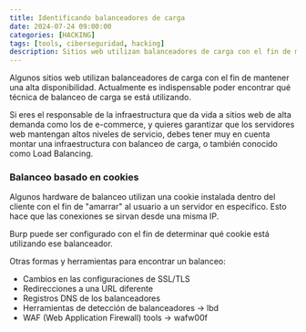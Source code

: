 ```yaml
---
title: Identificando balanceadores de carga
date: 2024-07-24 09:00:00 
categories: [HACKING]
tags: [tools, ciberseguridad, hacking]
description: Sitios web utilizan balanceadores de carga con el fin de mantener una alta disponibilidad.
---
```



Algunos sitios web utilizan balanceadores de carga con el fin de mantener una alta disponibilidad.
Actualmente es indispensable poder encontrar qué técnica de balanceo de carga se está utilizando.

Si eres el responsable de la infraestructura que da vida a sitios web de alta demanda como los de e-commerce, y quieres garantizar que los servidores web mantengan altos niveles de servicio, debes tener muy en cuenta montar una infraestructura con balanceo de carga, o también conocido como Load Balancing.

### Balanceo basado en cookies

Algunos hardware de balanceo utilizan una cookie instalada dentro del cliente con el fin de "amarrar" al usuario a un servidor en específico. Esto hace que las conexiones se sirvan desde una misma IP.

Burp puede ser configurado con el fin de determinar qué cookie está utilizando ese balanceador.

Otras formas y herramientas para encontrar un balanceo:

- Cambios en las configuraciones de SSL/TLS
- Redirecciones a una URL diferente
- Registros DNS de los balanceadores
- Herramientas de detección de balanceadores -> lbd <host>
- WAF (Web Application Firewall) tools ->  wafw00f
